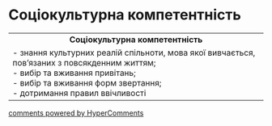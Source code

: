 <div id="hypercomments_widget" class="js-hypercomments-widget invisible"></div>

# Соціокультурна компетентність

<table>
  <tr>
    <td align="center"><b>Соціокультурна компетентність</b></td>
  </tr>
<td style="vertical-align:top !important;">
- знання культурних реалій спільноти, мова якої вивчається, пов’язаних з повсякденним життям;<br>
- вибір та  вживання привітань;<br>
- вибір та вживання форм звертання;<br>
- дотримання правил ввічливості
</td>
</table>

<div class="js-hypercomments-container">
    <a href="http://hypercomments.com" class="hc-link" title="comments widget">comments powered by HyperComments</a>
</div>